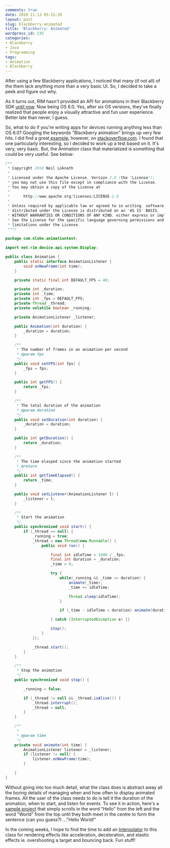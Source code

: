 ```yaml
---
comments: true
date: 2010-11-13 05:15:20
layout: post
slug: blackberry-animated
title: 'Blackberry: Animated'
wordpress_id: 235
categories:
- Blackberry
- Java
- Programming
tags:
- Animation
- Blackberry
---
```


After using a few Blackberry applications, I noticed that many (if not all) of the them lack anything more than a very basic UI. So, I decided to take a peek and figure out why.

As it turns out, RIM hasn't provided an API for animations in their Blackberry SDK [until now](http://docs.blackberry.com/en/developers/deliverables/17966/Graphics_and_animation_overview_1240891_11.jsp). Now being OS 6.0. Yes, after six OS versions, they've finally realized that people enjoy a visually attractive and fun user experience. Better late than never, I guess.

So, what to do if you're writing apps for devices running anything less than OS 6.0? Googling the keywords "Blackberry animation" brings up very few hits. I did find a great[ example](http://stackoverflow.com/questions/1497073/blackberry-fields-layout-animation), however, on [stackoverflow.com](http://stackoverflow.com). I found that one particularly interesting, so I decided to work up a test based on it. It's very, very basic. But, the Animation class that materialized is something that could be very useful. See below:

~~~ java     
/**
 * Copyright 2010 Neil Loknath
 *
 * Licensed under the Apache License, Version 2.0 (the "License");
 * you may not use this file except in compliance with the License.
 * You may obtain a copy of the License at
 *
 *      http://www.apache.org/licenses/LICENSE-2.0
 *
 * Unless required by applicable law or agreed to in writing, software
 * distributed under the License is distributed on an "AS IS" BASIS,
 * WITHOUT WARRANTIES OR CONDITIONS OF ANY KIND, either express or implied.
 * See the License for the specific language governing permissions and
 * limitations under the License.
 ***/

package com.nloko.animationtest;

import net.rim.device.api.system.Display;

public class Animation {
	public static interface AnimationListener {
		void onNewFrame(int time);
	}

	private static final int DEFAULT_FPS = 40;

	private int _duration;
	private int _time;
	private int _fps = DEFAULT_FPS;
	private Thread _thread;
	private volatile boolean _running;

	private AnimationListener _listener;

	public Animation(int duration) {
		_duration = duration;
	}

	/**
	 * The number of frames in an animation per second
	 * @param fps
	 */
	public void setFPS(int fps) {
		_fps = fps;
	}

	public int getFPS() {
		return _fps;
	}

	/**
	 * The total duration of the animation
	 * @param duration
	 */
	public void setDuration(int duration) {
		_duration = duration;
	}

	public int getDuration() {
		return _duration;
	}

	/**
	 * The time elasped since the animation started
	 * @return
	 */
	public int getTimeElapsed() {
		return _time;
	}

	public void setListener(AnimationListener l) {
		_listener = l;
	}

	/**
	 * Start the animation
	 */
	public synchronized void start() {
		if (_thread == null) {
			_running = true;
			_thread = new Thread(new Runnable() {
				public void run() {

					final int idleTime = 1000 / _fps;
					final int duration = _duration;
					_time = 0;

					try {
						while(_running && _time <= duration) {
							animate(_time);
							_time += idleTime;

							Thread.sleep(idleTime);
						}

						if (_time - idleTime < duration) animate(duration);

					} catch (InterruptedException e) {}

					stop();
				}
			});

			_thread.start();
		}
	}

	/**
	 * Stop the animation
	 */
	public synchronized void stop() {

		_running = false;

		if (_thread != null && _thread.isAlive()) {
			_thread.interrupt();
			_thread = null;
		}
	}

	/**
	 *
	 * @param time
	 */
	private void animate(int time) {
		AnimationListener listener = _listener;
		if (listener != null) {
			listener.onNewFrame(time);
		}

	}
}
~~~ 

Without going into too much detail, what the class does is abstract away all the boring details of managing when and how often to display animated frames. All the user of the class needs to do is tell it the duration of the animation, when to start, and listen for events. To see it in action, here's a [sample project](/blog/images/animationtest.zip) that simply scrolls in the word "Hello" from the left and the word "World" from the top until they both meet in the centre to form the sentence (can you guess?) ..."Hello World!"

In the coming weeks, I hope to find the time to add an [Interpolator](http://en.wikipedia.org/wiki/Interpolation) to this class for rendering effects like acceleration, deceleration, and elastic effects ie. overshooting a target and bouncing back. Fun stuff!
